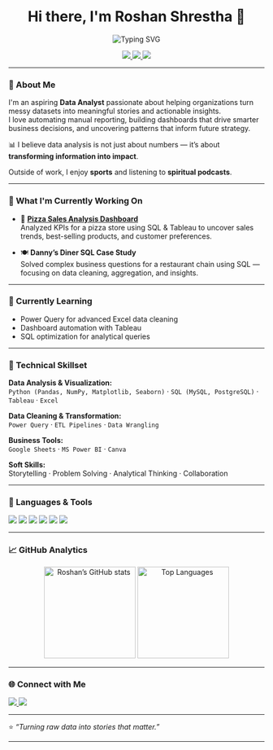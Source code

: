 <!-- 👋 Hi there, I'm Roshan Shrestha -->
<h1 align="center">Hi there, I'm Roshan Shrestha 👋</h1>
<div align="center">
  <img src="https://readme-typing-svg.herokuapp.com?font=Fira+Code&pause=1000&color=2E9EF7&center=true&vCenter=true&width=435&lines=Data+Analyst+%7C+Business+Intelligence;Turning+Data+into+Actionable+Insights;Continuous+Learning+and+Development" alt="Typing SVG" />
</div>


<p align="center">
  <a href="https://www.linkedin.com/in/roshanshrestha-data-bi/">
    <img src="https://img.shields.io/badge/LINKEDIN-CONNECT-0077B5?style=for-the-badge&logo=linkedin&logoColor=white" />
  </a>
  <a href="shrestha.roshan2@gmail.com">
    <img src="https://img.shields.io/badge/EMAIL-CONTACT-D14836?style=for-the-badge&logo=gmail&logoColor=white" />
  </a>
  <a href="https://github.com/RoshShr">
    <img src="https://img.shields.io/badge/GITHUB-VIEW_PROFILE-CC2927?style=for-the-badge&logo=github&logoColor=white" />
  </a>
</p>

---

### 🚀 About Me  

I'm an aspiring **Data Analyst** passionate about helping organizations turn messy datasets into meaningful stories and actionable insights.  
I love automating manual reporting, building dashboards that drive smarter business decisions, and uncovering patterns that inform future strategy.

📊 I believe data analysis is not just about numbers — it’s about **transforming information into impact**.  

Outside of work, I enjoy **sports** and listening to **spiritual podcasts**.

---

### 🔭 What I'm Currently Working On  

- 🥇 **[Pizza Sales Analysis Dashboard](https://github.com/RoshShr/Pizza-Sales-Analysis)**  
  Analyzed KPIs for a pizza store using SQL & Tableau to uncover sales trends, best-selling products, and customer preferences.

- 🍽️ **Danny’s Diner SQL Case Study**  
  Solved complex business questions for a restaurant chain using SQL — focusing on data cleaning, aggregation, and insights.

---

### 🌱 Currently Learning  

- Power Query for advanced Excel data cleaning  
- Dashboard automation with Tableau  
- SQL optimization for analytical queries  

---

### 🧠 Technical Skillset  

**Data Analysis & Visualization:**  
`Python (Pandas, NumPy, Matplotlib, Seaborn)` · `SQL (MySQL, PostgreSQL)` · `Tableau` · `Excel`  

**Data Cleaning & Transformation:**  
`Power Query` · `ETL Pipelines` · `Data Wrangling`  

**Business Tools:**  
`Google Sheets` · `MS Power BI` · `Canva`  

**Soft Skills:**  
Storytelling · Problem Solving · Analytical Thinking · Collaboration  

---

### 🧰 Languages & Tools  

<p align="left">
  <img src="https://img.shields.io/badge/Python-Advanced-E97627?style=for-the-badge&logo=python&logoColor=white"/>
  <img src="https://img.shields.io/badge/MySQL/SQL%20Server-Expert-CC2927?style=for-the-badge&logo=mysql&logoColor=white"/>
  <img src="https://img.shields.io/badge/Tableau-Advanced-E97627?style=for-the-badge&logo=tableau&logoColor=white"/>
  <img src="https://img.shields.io/badge/Excel-Expert-CC2927?style=for-the-badge&logo=microsoft-excel&logoColor=white"/>
  <img src="https://img.shields.io/badge/PowerBI-Intermmediate-3776AB?style=for-the-badge&logo=powerbi&logoColor=black"/>
  <img src="https://img.shields.io/badge/Canva-Intermmediate-3776AB?style=for-the-badge&logo=canva&logoColor=white"/>
</p>

---

### 📈 GitHub Analytics  

<p align="center">
  <img src="https://github-readme-stats.vercel.app/api?username=RoshShr&show_icons=true&theme=tokyonight" alt="Roshan’s GitHub stats" height="180"/>
  <img src="https://github-readme-stats.vercel.app/api/top-langs/?username=RoshShr&layout=compact&theme=tokyonight" alt="Top Languages" height="180"/>
</p>

---

### 🌐 Connect with Me  

<p align="left">
  <a href="https://www.linkedin.com/in/roshanshrestha-data-bi/">
    <img src="https://img.shields.io/badge/LinkedIn-0077B5?style=for-the-badge&logo=linkedin&logoColor=white" />
  </a>
  <a href="shrestha.roshan2@gmail.com">
    <img src="https://img.shields.io/badge/Gmail-D14836?style=for-the-badge&logo=gmail&logoColor=white" />
  </a>
</p>

---

⭐ *“Turning raw data into stories that matter.”*  

---
